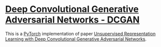 # [Deep Convolutional Generative Adversarial Networks - DCGAN](https://nn.labml.ai/gan/dcgan/index.html)

This is a [PyTorch](https://pytorch.org) implementation of paper
[Unsupervised Representation Learning with Deep Convolutional Generative Adversarial Networks](https://papers.labml.ai/paper/1511.06434).

